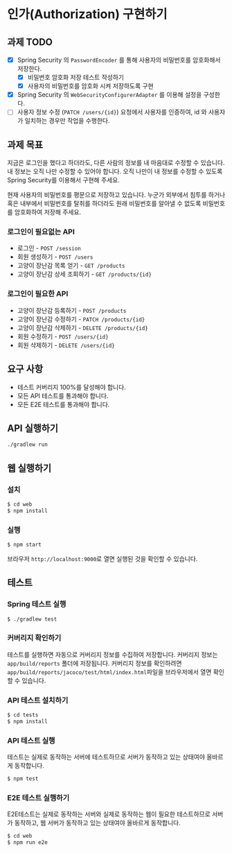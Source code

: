 # 인가(Authorization) 구현하기

## 과제 TODO

- [x] Spring Security 의 `PasswordEncoder` 를 통해 사용자의 비밀번호를 암호화해서 저장한다.
  - [x] 비밀번호 암호화 저장 테스트 작성하기
  - [x] 사용자의 비밀번호를 암호화 시켜 저장하도록 구현
- [x] Spring Security 의 `WebSecurityConfigurerAdapter` 를 이용해 설정을 구성한다.
- [ ] 사용자 정보 수정 (`PATCH /users/{id}`) 요청에서 사용자를 인증하여, id 와 사용자가 일치하는 경우만 작업을 수행한다.

## 과제 목표

지금은 로그인을 했다고 하더라도, 다른 사람의 정보를 내 마음대로 수정할 수 있습니다. 
내 정보는 오직 나만 수정할 수 있어야 합니다. 오직 나만이 내 정보를 수정할 수 있도록 
Spring Security를 이용해서 구현해 주세요.  

현재 사용자의 비밀번호를 평문으로 저장하고 있습니다. 누군가 외부에서 침투를 하거나 혹은 
내부에서 비밀번호를 탈취를 하더라도 원래 비밀번호를 알아낼 수 없도록 비밀번호를 암호화하여
저장해 주세요.

### 로그인이 필요없는 API

* 로그인 - `POST /session`
* 회원 생성하기 - `POST /users`
* 고양이 장난감 목록 얻기 - `GET /products`
* 고양이 장난감 상세 조회하기 - `GET /products/{id}`

### 로그인이 필요한 API

* 고양이 장난감 등록하기 - `POST /products`
* 고양이 장난감 수정하기 - `PATCH /products/{id}`
* 고양이 장난감 삭제하기 - `DELETE /products/{id}`
* 회원 수정하기 - `POST /users/{id}`
* 회원 삭제하기 - `DELETE /users/{id}`

## 요구 사항

- 테스트 커버리지 100%를 달성해야 합니다.
- 모든 API 테스트를 통과해야 합니다.
- 모든 E2E 테스트를 통과해야 합니다.

## API 실행하기

```bash
./gradlew run
```

## 웹 실행하기

### 설치

```bash
$ cd web
$ npm install
```

### 실행

```bash
$ npm start
```

브라우저 `http://localhost:9000`로 열면 실행된 것을 확인할 수 있습니다.

## 테스트

### Spring 테스트 실행

```bash
$ ./gradlew test
```

### 커버리지 확인하기

테스트를 실행하면 자동으로 커버리지 정보를 수집하여 저장합니다. 커버리지 정보는 `app/build/reports`
폴더에 저장됩니다. 커버리지 정보를 확인하려면 `app/build/reports/jacoco/test/html/index.html`파일을
브라우저에서 열면 확인할 수 있습니다.

### API 테스트 설치하기

```bash
$ cd tests
$ npm install
```

### API 테스트 실행

테스트는 실제로 동작하는 서버에 테스트하므로 서버가 동작하고 있는 상태여야 올바르게 동작합니다.

```bash
$ npm test
```

### E2E 테스트 실행하기

E2E테스트는 실제로 동작하는 서버와 실제로 동작하는 웹이 필요한 테스트하므로 서버가 동작하고, 웹 서버가 동작하고 있는 상태여야 올바르게 동작합니다.

```bash
$ cd web
$ npm run e2e
```
